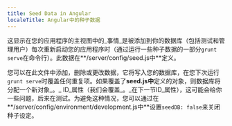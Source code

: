 ```yaml
---
title: Seed Data in Angular
localeTitle: Angular中的种子数据
---
```

这显示在您的应用程序的主视图中的_事情_是被添加到你的数据库（包括测试和管理用户）每次重新启动您的应用程序时（通过运行一些种子数据的一部分`grunt serve`在命令行）。此数据在**/server/config/seed.js中**定义。

您可以在此文件中添加，删除或更改数据，它将写入您的数据库，在您下次运行`grunt serve`时覆盖任何重复项。如果覆盖了**seed.js中**定义的对象，则数据库将分配一个新对象_。_ ID\_属性（我们会覆盖_。_在下一节ID\_属性），这可能会给你一些问题，后来在测试。为避免这种情况，您可以通过在**/server/config/environment/development.js中**设置`seedDB: false`来关闭种子设定。